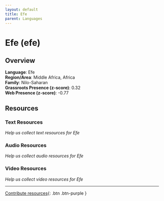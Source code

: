 ```yaml
---
layout: default
title: Efe
parent: Languages
---
```


# Efe (efe)

## Overview

**Language**: Efe  
**Region/Area**: Middle Africa, Africa  
**Family**: Nilo-Saharan  
**Grassroots Presence (z-score)**: 0.32  
**Web Presence (z-score)**: -0.77  

## Resources

### Text Resources
*Help us collect text resources for Efe*

### Audio Resources
*Help us collect audio resources for Efe*

### Video Resources
*Help us collect video resources for Efe*

---

[Contribute resources](https://forms.office.com/e/1SfLJx3u1r){: .btn .btn-purple }

